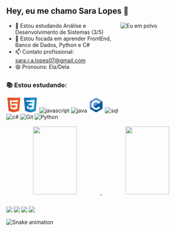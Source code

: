 ## Hey, eu me chamo Sara Lopes 🤟

   <img align="right" height="200" width="200" src="https://lh3.googleusercontent.com/pw/AP1GczPBCFWIQipgR0AqWBM5_S-grKGwS2ackx0Dclvwxe9JmNKobUX_klAEjbZQw6Fl4F26x3N7hl72L9KLRFTH8hQbvrCMpNJ3GYyF80BOQuD4qcBEbOpMyOuZ161XwMc_qbnEFliZ_z56jgSZalBpqgcv_w=w537-h537-s-no-gm?authuser=0" alt="Eu em polvo">


- 🔭 Estou estudando Análise e Desenvolvimento de Sistemas (3/5)   
- 🌱 Estou focada em aprender FrontEnd, Banco de Dados, Python e C#  
- 📫 Contato profissional: sara.r.a.lopes07@gmail.com      
- 😄 Pronouns: Ela/Dela    

##

<!-- icons -->
<div>
  <h3>📚 Estou estudando: </h3>
  <img height="40" width="40" src="https://raw.githubusercontent.com/devicons/devicon/master/icons/html5/html5-original.svg" alt="html">
  <img height="40" width="40" src="https://raw.githubusercontent.com/devicons/devicon/master/icons/css3/css3-original.svg" alt="css">
  <img height="40" width="40" src="https://cdn.jsdelivr.net/gh/devicons/devicon/icons/javascript/javascript-original.svg" alt="javascript">
  <img height="40" width="40" src="https://cdn-icons-png.flaticon.com/512/226/226777.png" alt="java">
  <img height="40" width="40" src="https://raw.githubusercontent.com/devicons/devicon/master/icons/c/c-original.svg" alt="c">
  <img height="40" width="40" src="https://cdn.jsdelivr.net/gh/devicons/devicon/icons/mysql/mysql-original.svg" alt="sql" >
  <img height="40" width="40" src="https://cdn-icons-png.flaticon.com/512/6132/6132221.png" alt="c#">
  <img height="40" width="40" src="https://cdn.jsdelivr.net/gh/devicons/devicon/icons/git/git-original.svg" alt="Git">
  <img height="40" width="40" src="https://cdn.jsdelivr.net/gh/devicons/devicon/icons/python/python-original.svg" alt="Python">
          
</div>

<!-- blocos -->
<br>
<div align="center">
  <a href="https://github.com/SaraLopes7">
  <img height="180em" width="48%" src="https://github-readme-stats.vercel.app/api?username=SaraLopes7&show_icons=true&theme=midnight-purple&include_all_commits=true&count_private=true" style="max-width: 100%;"/>
  <img height="180em" width="48%" src="https://github-readme-stats.vercel.app/api/top-langs/?username=SaraLopes7&layout=compact&langs_count=7&theme=midnight-purple" style="max-width: 100%;"/>
</div>
<!--    
<div align="center">
  <a href="https://github.com/SaraLopes7">
  <img height="180em" width="48%" src="https://github-readme-stats.vercel.app/api?username=SaraLopes7&show_icons=true&count_private=true&hide_border=true&title_color=00bfbf&icon_color=00bfbf&text_color=c9d1d9&bg_color=0d1117" />
  <img height="180em" width="48%" src="https://github-readme-stats.vercel.app/api/top-langs/?username=SaraLopes7&layout=compact&hide_border=true&title_color=purpletext_color=purple&bg_color=0d1117" />
</div>
-->

 ##

<!-- redes sociais -->
<div>
   <a href="https://www.linkedin.com/in/sara-r-a-lopes-98b72423a/" target="_blank"><img src="https://img.shields.io/badge/-LinkedIn-%230077B5?style=for-the-badge&logo=linkedin&logoColor=white" target="_blank"></a> 
   <a href = "mailto:sara.r.a.lopes07@gmail.com"><img src="https://img.shields.io/badge/Gmail-D14836?style=for-the-badge&logo=gmail&logoColor=white" target="_blank"></a>
   <a href = "https://codepen.io/Lopes7"><img src="https://img.shields.io/badge/Codepen-000000?style=for-the-badge&logo=codepen&logoColor=white" target="_blank"></a>
   <a href="https://instagram.com/sariinha.lopez" target="_blank"><img src="https://img.shields.io/badge/-Instagram-%23E4405F?style=for-the-badge&logo=instagram&logoColor=white" target="_blank"></a>

   ![Snake animation](https://github.com/SaraLopes7/SaraLopes7/blob/output/github-snake-dark.svg)
</div>
